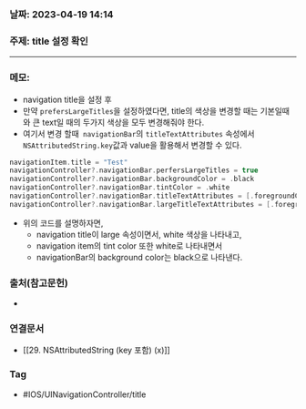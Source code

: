 ### 날짜: 2023-04-19 14:14

### 주제: title 설정 확인 
---
### 메모: 
- navigation title을 설정 후
- 만약 `prefersLargeTitles`을 설정하였다면, title의 색상을 변경할 때는 기본일때와 큰 text일 때의 두가지 색상을 모두 변경해줘야 한다. 
- 여기서 변경 할때` navigationBar`의 `titleTextAttributes` 속성에서 `NSAttributedString.key`값과 value을 활용해서 변경할 수 있다. 
~~~ swift 
navigationItem.title = "Test"
navigationController?.navigationBar.perfersLargeTitles = true
navigationController?.navigationBar.backgroundColor = .black
navigationController?.navigationBar.tintColor = .white 
navigationController?.navigationBar.titleTextAttributes = [.foregroundColor: UIColor.white]
navigationController?.navigationBar.largeTitleTextAttributes = [.foregroundColor: UIColor.white]
~~~
- 위의 코드를 설명하자면, 	
	- navigation title이 large 속성이면서, white 색상을 나타내고, 
	- navigation item의 tint color 또한 white로 나타내면서 
	- navigationBar의 background color는 black으로 나타낸다. 

### 출처(참고문헌) 
- 

### 연결문서 
- [[29. NSAttributedString (key 포함) (x)]]

### Tag
- #IOS/UINavigationController/title